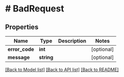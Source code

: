 # # BadRequest

## Properties

Name | Type | Description | Notes
------------ | ------------- | ------------- | -------------
**error_code** | **int** |  | [optional]
**message** | **string** |  | [optional]

[[Back to Model list]](../../README.md#models) [[Back to API list]](../../README.md#endpoints) [[Back to README]](../../README.md)
